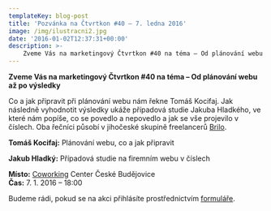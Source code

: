 ```yaml
---
templateKey: blog-post
title: 'Pozvánka na Čtvrtkon #40 – 7. ledna 2016'
image: /img/ilustracni2.jpg
date: '2016-01-02T12:37:31+00:00'
description: >-
    Zveme Vás na marketingový Čtvrtkon #40 na téma – Od plánování webu až po výsledky...
---
```

**Zveme Vás na marketingový Čtvrtkon #40 na téma – Od plánování webu až po výsledky**

Co a jak připravit při plánování webu nám řekne Tomáš Kocifaj. Jak následně vyhodnotit výsledky ukáže případová studie Jakuba Hladkého, ve které nám popíše, co se povedlo a nepovedlo a jak se vše projevilo v číslech. Oba řečníci působí v jihočeské skupině freelancerů [Brilo](http://www.brilo.cz/).

**Tomáš Kocifaj:** Plánování webu, co a jak připravit

**Jakub Hladký:** Případová studie na firemním webu v číslech

**Místo:** [Coworking](http://www.coworkingcb.cz/ "http://www.coworkingcb.cz/") Center České Budějovice  
**Čas:** 7. 1. 2016 – 18:00

Budeme rádi, pokud se na akci přihlásíte prostřednictvím [formuláře](https://docs.google.com/forms/d/1d70aa7KxzzLgU7SqFnwu8Aqsmtu52K2IFsGKyRJlLCc/viewform?pref=2&pli=1&edit_requested=true).